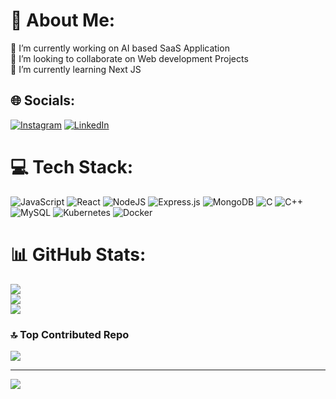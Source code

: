 # 💫 About Me:
🔭 I’m currently working on AI based SaaS Application<br>👯 I’m looking to collaborate on Web development Projects<br>🌱 I’m currently learning Next JS


## 🌐 Socials:
[![Instagram](https://img.shields.io/badge/Instagram-%23E4405F.svg?logo=Instagram&logoColor=white)](https://instagram.com/_abhishek_k30) [![LinkedIn](https://img.shields.io/badge/LinkedIn-%230077B5.svg?logo=linkedin&logoColor=white)](https://linkedin.com/in/abhishek-kumar-86b82b223) 

# 💻 Tech Stack:
![JavaScript](https://img.shields.io/badge/javascript-%23323330.svg?style=for-the-badge&logo=javascript&logoColor=%23F7DF1E) ![React](https://img.shields.io/badge/react-%2320232a.svg?style=for-the-badge&logo=react&logoColor=%2361DAFB) ![NodeJS](https://img.shields.io/badge/node.js-6DA55F?style=for-the-badge&logo=node.js&logoColor=white) ![Express.js](https://img.shields.io/badge/express.js-%23404d59.svg?style=for-the-badge&logo=express&logoColor=%2361DAFB) ![MongoDB](https://img.shields.io/badge/MongoDB-%234ea94b.svg?style=for-the-badge&logo=mongodb&logoColor=white) ![C](https://img.shields.io/badge/c-%2300599C.svg?style=for-the-badge&logo=c&logoColor=white) ![C++](https://img.shields.io/badge/c++-%2300599C.svg?style=for-the-badge&logo=c%2B%2B&logoColor=white) ![MySQL](https://img.shields.io/badge/mysql-%2300000f.svg?style=for-the-badge&logo=mysql&logoColor=white) ![Kubernetes](https://img.shields.io/badge/kubernetes-%23326ce5.svg?style=for-the-badge&logo=kubernetes&logoColor=white) ![Docker](https://img.shields.io/badge/docker-%230db7ed.svg?style=for-the-badge&logo=docker&logoColor=white)
# 📊 GitHub Stats:
![](https://github-readme-stats.vercel.app/api?username=Abhishek-k30&theme=blue-green&hide_border=true&include_all_commits=false&count_private=false)<br/>
![](https://github-readme-streak-stats.herokuapp.com/?user=Abhishek-k30&theme=blue-green&hide_border=true)<br/>
![](https://github-readme-stats.vercel.app/api/top-langs/?username=Abhishek-k30&theme=blue-green&hide_border=true&include_all_commits=false&count_private=false&layout=compact)

### 🔝 Top Contributed Repo
![](https://github-contributor-stats.vercel.app/api?username=Abhishek-k30&limit=5&theme=dark&combine_all_yearly_contributions=true)

---
[![](https://visitcount.itsvg.in/api?id=Abhishek-k30&icon=0&color=0)](https://visitcount.itsvg.in)

<!-- Proudly created with GPRM ( https://gprm.itsvg.in ) -->
